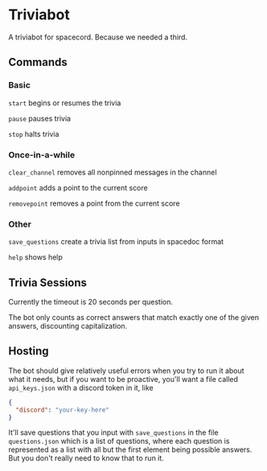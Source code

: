# Triviabot
A triviabot for spacecord.  Because we needed a third.

## Commands
### Basic
`start` begins or resumes the trivia

`pause` pauses trivia

`stop`    halts trivia

### Once-in-a-while

`clear_channel` removes all nonpinned messages in the channel

`addpoint` adds a point to the current score

`removepoint` removes a point from the current score

### Other

`save_questions` create a trivia list from inputs in spacedoc format

`help`    shows help

## Trivia Sessions
Currently the timeout is 20 seconds per question.

The bot only counts as correct answers that match exactly one of the given answers, discounting capitalization.  

## Hosting
The bot should give relatively useful errors when you try to run it about what it needs, but if you want to be proactive, you'll want a file called `api_keys.json` with a discord token in it, like
```json
{
  "discord": "your-key-here"
}
```
It'll save questions that you input with `save_questions` in the file `questions.json` which is a list of questions, where each question is represented as a list with all but the first element being possible answers.  But you don't really need to know that to run it.